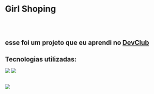 <h1>Girl Shoping</h1>
<br>
<br>
<h2>esse foi um projeto que eu aprendi no <a href="http://rodolfomori.com.br/devclub">DevClub</a></h2>

<h2>Tecnologias utilizadas:</h2>

<img src="https://img.shields.io/badge/HTML5-E34F26?style=for-the-badge&logo=html5&logoColor=white">
<img src="https://img.shields.io/badge/CSS3-1572B6?style=for-the-badge&logo=css3&logoColor=white">
<br>
<br>
<br>

<img src="https://github.com/rafaelqueiroz11/girl-shoping/blob/main/assets/desktop.png?raw=true">
